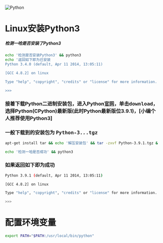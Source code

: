 ![Python](https://www.python.org/static/img/python-logo@2x.png)
# Linux安装Python3
##### 检测一哈是否安装了Python3
```sh
echo '检测是否安装Python3' && python3
echo '返回如下即为已安装
Python 3.4.0 (default, Apr 11 2014, 13:05:11) 

[GCC 4.8.2] on linux

Type "help", "copyright", "credits" or "license" for more information.

>>>
```
### 接着下载Python二进制安装包，进入Python[官网](www.python.org)，单击<kbd>download</kbd>，选择Python(CPython)最新版(此时Python最新版位3.9.1)，[小编个人推荐使用Python3]
### 一般下载到的安装包为 <kbd>Python-3.*.*.tgz</kbd>
```sh
apt-get install tar && echo '解压安装包' && tar -zxvf Python-3.9.1.tgz && cd Python-3.9.1 && chmod +x configure && ./configure && make && make install
```
```sh
echo '检测一哈是否成功' && python3
```
### 如果返回如下即为成功 
```sh
Python 3.9.1 (default, Apr 11 2014, 13:05:11) 

[GCC 4.8.2] on linux

Type "help", "copyright", "credits" or "license" for more information.

>>>
```
# 配置环境变量
```sh
export PATH="$PATH:/usr/local/bin/python"
```
